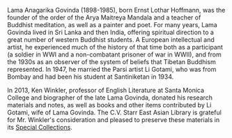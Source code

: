 Lama Anagarika Govinda (1898-1985), born Ernst Lothar Hoffmann, was the founder of the order of the Arya Maitreya Mandala and a teacher of Buddhist meditation, as well as a painter and poet. For many years, Lama Govinda lived in Sri Lanka and then India, offering spiritual direction to a great number of western Buddhist students. A European intellectual and artist, he experienced much of the history of that time both as a participant (a soldier in WWI and a non-combatant prisoner of war in WWII), and from the 1930s as an observer of the system of beliefs that Tibetan Buddhism represented. In 1947, he married the Parsi artist Li Gotami, who was from Bombay and had been his student at Santiniketan in 1934.

In 2013, Ken Winkler, professor of English Literature at Santa Monica College and biographer of the late Lama Govinda, donated his research materials and notes, as well as books and other items contributed by Li Gotami, wife of Lama Govinda. The C.V. Starr East Asian Library is grateful for Mr. Winkler's consideration and pleased to preserve these materials in its [Special Collections](https://library.columbia.edu/libraries/eastasian/special_collections/tibetan-rare-books---special-collections/govinda.html).